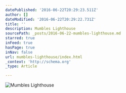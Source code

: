 ```yaml
---
datePublished: '2016-06-22T20:29:23.511Z'
author: []
dateModified: '2016-06-22T20:29:22.731Z'
title: ''
description: Mumbles Lighthouse
sourcePath: _posts/2016-06-22-mumbles-lighthouse.md
starred: true
inFeed: true
hasPage: true
inNav: false
url: mumbles-lighthouse/index.html
_context: 'http://schema.org'
_type: Article

---
```

![Mumbles Lighthouse](https://the-grid-user-content.s3-us-west-2.amazonaws.com/6baf6c3b-9a65-49e9-96a7-b5049fce9835.jpg)